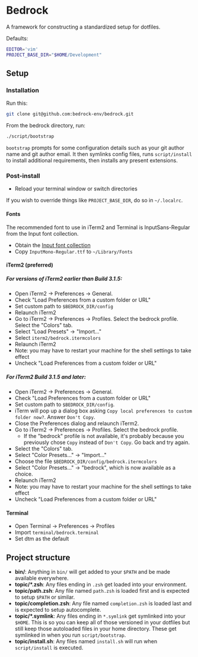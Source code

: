 # Bedrock

A framework for constructing a standardized setup for dotfiles.

Defaults:

```bash
EDITOR='vim'
PROJECT_BASE_DIR="$HOME/Development"
```

## Setup

### Installation

Run this:

```bash
git clone git@github.com:bedrock-env/bedrock.git
```

From the bedrock directory, run:
```bash
./script/bootstrap
```

``bootstrap`` prompts for some configuration details such as your git author name
and git author email. It then symlinks config files, runs ``script/install`` to install
additional requirements, then installs any present extensions.


### Post-install

- Reload your terminal window or switch directories

If you wish to override things like ``PROJECT_BASE_DIR``, do so in ``~/.localrc``.

#### Fonts

The recommended font to use in iTerm2 and Terminal is InputSans-Regular from the Input
font collection.

- Obtain the [Input font collection](http://input.fontbureau.com/download/)
- Copy `InputMono-Regular.ttf` to `~/Library/Fonts`

#### iTerm2 (preferred)

##### For versions of iTerm2 earlier than Build 3.1.5:

- Open iTerm2 -> Preferences -> General.
- Check "Load Preferences from a custom folder or URL"
- Set custom path to `$BEDROCK_DIR/config`
- Relaunch iTerm2
- Go to iTerm2 -> Preferences -> Profiles. Select the bedrock profile. Select the "Colors" tab.
- Select "Load Presets" -> "Import..."
- Select `iterm2/bedrock.itermcolors`
- Relaunch iTerm2
- Note: you may have to restart your machine for the shell settings to take
  effect
- Uncheck "Load Preferences from a custom folder or URL"

##### For iTerm2 Build 3.1.5 and later:

- Open iTerm2 -> Preferences -> General.
- Check "Load Preferences from a custom folder or URL"
- Set custom path to `$BEDROCK_DIR/config`.
- iTerm will pop up a dialog box asking `Copy local preferences to custom folder now?`.
  Answer `Don't Copy`.
- Close the Preferences dialog and relaunch iTerm2.
- Go to iTerm2 -> Preferences -> Profiles. Select the bedrock profile.
    - If the "bedrock" profile is not available, it's probably because you
      previously chose `Copy` instead of `Don't Copy`. Go back and try again.
- Select the "Colors" tab.
- Select "Color Presets..." -> "Import..."
- Choose the file `$BEDROCK_DIR/config/bedrock.itermcolors`
- Select "Color Presets..." -> "bedrock", which is now available as a choice.
- Relaunch iTerm2
- Note: you may have to restart your machine for the shell settings to take
  effect
- Uncheck "Load Preferences from a custom folder or URL"

#### Terminal

- Open Terminal -> Preferences -> Profiles
- Import ``terminal/bedrock.terminal``
- Set dtm as the default

## Project structure

- **bin/**: Anything in `bin/` will get added to your `$PATH` and be made
  available everywhere.
- **topic/\*.zsh**: Any files ending in `.zsh` get loaded into your
  environment.
- **topic/path.zsh**: Any file named `path.zsh` is loaded first and is
  expected to setup `$PATH` or similar.
- **topic/completion.zsh**: Any file named `completion.zsh` is loaded
  last and is expected to setup autocomplete.
- **topic/\*.symlink**: Any files ending in `*.symlink` get symlinked into
  your `$HOME`. This is so you can keep all of those versioned in your dotfiles
  but still keep those autoloaded files in your home directory. These get
  symlinked in when you run `script/bootstrap`.
- **topic/install.sh**: Any files named `install.sh` will run when `script/install`
  is executed.
